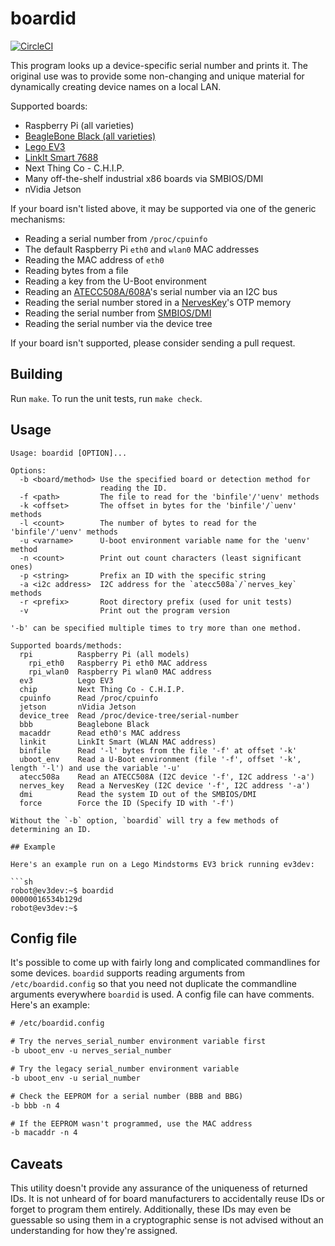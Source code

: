 # boardid

[![CircleCI](https://circleci.com/gh/nerves-project/boardid.svg?style=svg)](https://circleci.com/gh/nerves-project/boardid)

This program looks up a device-specific serial number and prints it. The
original use was to provide some non-changing and unique material for
dynamically creating device names on a local LAN.

Supported boards:

* Raspberry Pi (all varieties)
* [BeagleBone Black (all varieties)](http://beagleboard.org/)
* [Lego EV3](https://www.ev3dev.org/)
* [LinkIt Smart 7688](https://www.seeedstudio.com/LinkIt-Smart-7688-p-2573.html)
* Next Thing Co - C.H.I.P.
* Many off-the-shelf industrial x86 boards via SMBIOS/DMI
* nVidia Jetson

If your board isn't listed above, it may be supported via one of the generic
mechanisms:

* Reading a serial number from `/proc/cpuinfo`
* The default Raspberry Pi `eth0` and `wlan0` MAC addresses
* Reading the MAC address of `eth0`
* Reading bytes from a file
* Reading a key from the U-Boot environment
* Reading an [ATECC508A/608A](https://www.microchip.com/wwwproducts/en/ATECC508A)'s serial number via an I2C bus
* Reading the serial number stored in a [NervesKey](https://github.com/nerves-hub/nerves_key/)'s OTP memory
* Reading the serial number from [SMBIOS/DMI](https://www.dmtf.org/standards/smbios)
* Reading the serial number via the device tree

If your board isn't supported, please consider sending a pull request.

## Building

Run `make`. To run the unit tests, run `make check`.

## Usage

```text
Usage: boardid [OPTION]...

Options:
  -b <board/method> Use the specified board or detection method for
                    reading the ID.
  -f <path>         The file to read for the 'binfile'/'uenv' methods
  -k <offset>       The offset in bytes for the 'binfile'/`uenv' methods
  -l <count>        The number of bytes to read for the 'binfile'/'uenv' methods
  -u <varname>      U-boot environment variable name for the 'uenv' method
  -n <count>        Print out count characters (least significant ones)
  -p <string>       Prefix an ID with the specific string
  -a <i2c address>  I2C address for the `atecc508a`/`nerves_key` methods
  -r <prefix>       Root directory prefix (used for unit tests)
  -v                Print out the program version

'-b' can be specified multiple times to try more than one method.

Supported boards/methods:
  rpi          Raspberry Pi (all models)
    rpi_eth0   Raspberry Pi eth0 MAC address
    rpi_wlan0  Raspberry Pi wlan0 MAC address
  ev3          Lego EV3
  chip         Next Thing Co - C.H.I.P.
  cpuinfo      Read /proc/cpuinfo
  jetson       nVidia Jetson
  device_tree  Read /proc/device-tree/serial-number
  bbb          Beaglebone Black
  macaddr      Read eth0's MAC address
  linkit       LinkIt Smart (WLAN MAC address)
  binfile      Read '-l' bytes from the file '-f' at offset '-k'
  uboot_env    Read a U-Boot environment (file '-f', offset '-k', length '-l') and use the variable '-u'
  atecc508a    Read an ATECC508A (I2C device '-f', I2C address '-a')
  nerves_key   Read a NervesKey (I2C device '-f', I2C address '-a')
  dmi          Read the system ID out of the SMBIOS/DMI
  force        Force the ID (Specify ID with '-f')

Without the `-b` option, `boardid` will try a few methods of determining an ID.

## Example

Here's an example run on a Lego Mindstorms EV3 brick running ev3dev:

```sh
robot@ev3dev:~$ boardid
00000016534b129d
robot@ev3dev:~$
```

## Config file

It's possible to come up with fairly long and complicated commandlines for some
devices. `boardid` supports reading arguments from `/etc/boardid.config` so that
you need not duplicate the commandline arguments everywhere `boardid` is used.
A config file can have comments. Here's an example:

```txt
# /etc/boardid.config

# Try the nerves_serial_number environment variable first
-b uboot_env -u nerves_serial_number

# Try the legacy serial_number environment variable
-b uboot_env -u serial_number

# Check the EEPROM for a serial number (BBB and BBG)
-b bbb -n 4

# If the EEPROM wasn't programmed, use the MAC address
-b macaddr -n 4
```

## Caveats

This utility doesn't provide any assurance of the uniqueness of returned IDs. It
is not unheard of for board manufacturers to accidentally reuse IDs or forget to
program them entirely. Additionally, these IDs may even be guessable so using
them in a cryptographic sense is not advised without an understanding for how
they're assigned.
